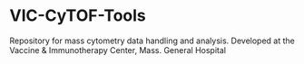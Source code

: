 # VIC-CyTOF-Tools
Repository for mass cytometry data handling and analysis. Developed at the Vaccine &amp; Immunotherapy Center, Mass. General Hospital

